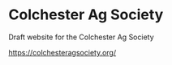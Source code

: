 # Colchester Ag Society

Draft website for the Colchester Ag Society

https://colchesteragsociety.org/
